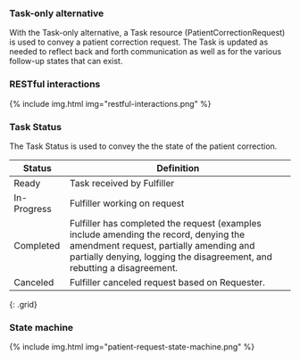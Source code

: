### Task-only alternative

With the Task-only alternative, a Task resource (PatientCorrectionRequest) is used to convey a patient correction request. The Task is updated as needed to reflect back and forth communication as well as for the various follow-up states that can exist.

### RESTful interactions

{% include img.html img="restful-interactions.png" %}

### Task Status

The Task Status is used to convey the the state of the patient correction.

Status | Definition |
---|---
Ready | Task received by Fulfiller
In-Progress | Fulfiller working on request
Completed | Fulfiller has completed the request (examples include amending the record, denying the amendment request, partially amending and partially denying, logging the disagreement, and rebutting a disagreement.
Canceled | Fulfiller canceled request based on Requester.
{: .grid}

### State machine

{% include img.html img="patient-request-state-machine.png" %}
